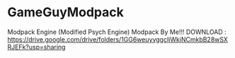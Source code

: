 # GameGuyModpack
Modpack Engine (Modified Psych Engine) Modpack By Me!!!
DOWNLOAD : https://drive.google.com/drive/folders/1GG6weuyvggcIjWkjNCmkbB28wSXRJEFk?usp=sharing
